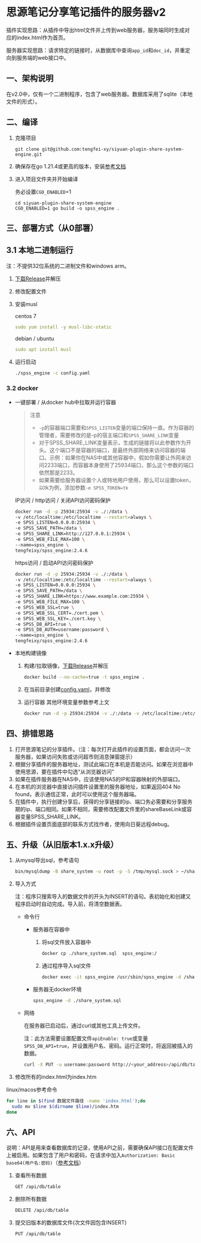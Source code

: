 # 思源笔记分享笔记插件的服务器v2

插件实现思路：从插件中导出html文件并上传到web服务器，服务端同时生成对应的index.html作为首页。

服务器实现思路：请求特定的链接时，从数据库中查询`app_id`和`doc_id`，并重定向到服务端的web接口中。

## 一、架构说明

在v2.0中，仅有一个二进制程序，包含了web服务器。数据库采用了sqlite（本地文件的形式）。

## 二、编译

1. 克隆项目

   ```text
   git clone git@github.com:tengfei-xy/siyuan-plugin-share-system-engine.git
   ```

2. 确保存在go 1.21.4或更高的版本，安装[参考文档](https://www.wolai.com/tengfei-xy/bjUcRE7tSsscWqpszDvbxx "参考文档")
3. 进入项目文件夹并开始编译

   务必设置`CGO_ENABLED`=1

   ```纯文本
   cd siyuan-plugin-share-system-engine
   CGO_ENABLED=1 go build -o spss_engine .
   ```

## 三、部署方式（从0部署）

## 3.1 本地二进制运行

注：不提供32位系统的二进制文件和windows arm。

1. [下载Release](https://github.com/tengfei-xy/siyuan-plugin-share-system-engine/releases "下载Release")并解压
2. 修改配置文件
3. 安装musl

   centos 7

   ```yaml
   sudo yum install -y musl-libc-static
   ```

   debian / ubuntu

   ```yaml
   sudo apt install musl
   ```

4. 运行启动

   ```bash
   ./spss_engine -c config.yaml
   ```

### 3.2 docker

- 一键部署 / 从docker hub中拉取并运行容器
  
  > 注意
  > - `-p`的容器端口需要和`SPSS_LISTEN`变量的端口保持一直。作为容器的管理者，需要修改的是-p的宿主端口和`SPSS_SHARE_LINK`变量
  > - 对于SPSS_SHARE_LINK变量表示，生成的链接将以此参数作为开头。这个端口不是容器的端口，是最终外部网络来访问容器的端口。示例：如果你在NAS中或其他容器中，假如你需要让外网来访问2233端口，而容器本身使用了25934端口，那么这个参数的端口依然那是2233。
  > - 如果需要给服务器设置个人或特地用户使用，那么可以设置token，以tk为例，添加参数`-e SPSS_TOKEN=tk`

   IP访问 / http访问 / 关闭API访问密码保护 
  ```bash
  docker run -d -p 25934:25934 -v ./:/data \
  -v /etc/localtime:/etc/localtime --restart=always \
  -e SPSS_LISTEN=0.0.0.0:25934 \
  -e SPSS_SAVE_PATH=/data \
  -e SPSS_SHARE_LINK=http://127.0.0.1:25934 \
  -e SPSS_WEB_FILE_MAX=100 \
  --name=spss_engine \
  tengfeixy/spss_engine:2.4.6
  ```

  https访问 / 启动API访问密码保护
  ```bash
  docker run -d -p 25934:25934 -v ./:/data \
  -v /etc/localtime:/etc/localtime --restart=always \
  -e SPSS_LISTEN=0.0.0.0:25934 \
  -e SPSS_SAVE_PATH=/data \
  -e SPSS_SHARE_LINK=https://www.example.com:25934 \
  -e SPSS_WEB_FILE_MAX=100 \
  -e SPSS_WEB_SSL=true \
  -e SPSS_WEB_SSL_CERT=./cert.pem \
  -e SPSS_WEB_SSL_KEY=./cert.key \
  -e SPSS_DB_API=true \
  -e SPSS_DB_AUTH=username:password \
  --name=spss_engine \
  tengfeixy/spss_engine:2.4.6
  ```

- 本地构建镜像
  1. 构建/拉取镜像，[下载Release](https://github.com/tengfei-xy/siyuan-plugin-share-system-engine/releases "下载Release")并解压

      ```bash
      docker build --no-cache=true -t spss_engine .
      ```

  2. 在当前目录创建[config.yaml](https://raw.githubusercontent.com/tengfei-xy/siyuan-plugin-share-system-engine/refs/heads/main/config.yaml "config.yaml")，并修改
  3. 运行容器
     其他环境变量参数参考上文

     ```bash
     docker run -d -p 25934:25934 -v ./:/data -v /etc/localtime:/etc/localtime --restart=always --name=spss_engine spss_engine
     ```

## 四、排错思路

1. 打开思源笔记的分享插件。（注：每次打开此插件的设置页面，都会访问一次服务器，如果访问失败或访问超市则消息弹窗提示）
2. 根据分享插件的服务器地址，测试此端口在本机是否能访问。如果在浏览器中使用思源，要在插件中勾选“从浏览器访问”
3. 如果在插件服务器在NAS中，应该使用NAS的IP和容器映射的外部端口。
4. 在本机的浏览器中直接访问插件设置里的服务器地址，如果返回404 No found，表示通信正常，此时可以使用这个服务器端。
5. 在插件中，执行创建分享后，获得的分享链接的ip、端口务必需要和分享服务期的ip、端口相同。如果不相同，需要修改配置文件里的shareBaseLink或容器变量SPSS_SHARE_LINK。
6. 根据插件设置页面底部的联系方式找作者，使用向日葵远程debug。

## 五、升级（从旧版本1.x.x升级）

1. 从mysql导出sql，参考语句

   ```bash
   bin/mysqldump -B share_system -u root -p -S /tmp/mysql.sock > ~/share_system.sql
   ```

2. 导入方式

   注：程序只搜索导入的数据文件的开头为INSERT的语句。表初始化和创建又程序启动时自动完成。导入前，将清空数据表。
   - 命令行
     - 服务器在容器中
       1. 将sql文件放入容器中

          ```bash
          docker cp ./share_system.sql  spss_engine:/
          ```

       2. 通过程序导入sql文件

          ```bash
          docker exec -it spss_engine /usr/sbin/spss_engine -d /share_system.sql
          ```

     - 服务器无docker环境

       ```bash
       spss_engine -d ./share_system.sql
       ```

   - 网络

     在服务器已启动后，通过curl或其他工具上传文件。

     注：此方法需要设置配置文件`apiEnable: true`或变量`SPSS_DB_API=true`，并设置用户名、密码。运行正常时，将返回被插入的数据。

     ```bash
     curl -X PUT -u username:password http://<your_address>/api/db/table -F "file=@share_system.sql"
     ```

3. 修改所有的index.html为index.htm

  linux/macos参考命令

  ```bash
  for line in $(find 数据文件路径 -name 'index.html');do
    sudo mv $line $(dirname $line)/index.htm
  done

  ```

## 六、API

说明：API是用来查看数据库的记录，使用API之前，需要确保API接口在配置文件上被启用。如果包含了用户和密码，在请求中加入`Authorization: Basic base64(用户名:密码)`（[参考文档](https://apifox.com/help/auth/basic-auth/)）

1. 查看所有数据

   ```txt
   GET /api/db/table
   ```

2. 删除所有数据

   ```txt
   DELETE /api/db/table
   ```

3. 提交旧版本的数据库文件(次文件因包含INSERT)

   ```txt
   PUT /api/db/table
   ```
